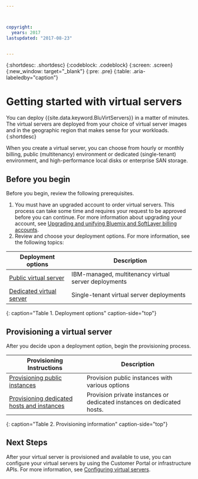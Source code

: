 ```yaml
---



copyright:
  years: 2017
lastupdated: "2017-08-23"


---
```


{:shortdesc: .shortdesc}
{:codeblock: .codeblock}
{:screen: .screen}
{:new_window: target="_blank"}
{:pre: .pre}
{:table: .aria-labeledby="caption"}

# Getting started with virtual servers
You can deploy {{site.data.keyword.BluVirtServers}} in a matter of minutes. The virtual servers are deployed from your choice of virtual server images and in the geographic region that makes sense for your workloads.
{:shortdesc}

When you create a virtual server, you can choose from hourly or monthly billing, public (multitenancy) environment or dedicated (single-tenant) environment, and high-performance local disks or enterprise SAN storage.

## Before you begin

Before you begin, review the following prerequisites.

  1. You must have an upgraded account to order virtual servers. This process can take some time and requires your request to be approved before you can continue. For more information about upgrading your account, see [Upgrading and unifying Bluemix and SoftLayer billing accounts](https://console.ng.bluemix.net/docs/admin/softlayerlink.html).
  2. Review and choose your deployment options. For more information, see the following topics: 
     
|              Deployment options                           |  Description                                        |
| --------------------------------------------------------- | --------------------------------------------------- |
|[Public virtual server](../vsi/vsi_public.html)            | IBM-managed, multitenancy virtual server deployments |
|[Dedicated virtual server](../vsi/vsi_dedicated.html)      | Single-tenant virtual server deployments            |
{: caption="Table 1. Deployment options" caption-side="top"}   

## Provisioning a virtual server 

After you decide upon a deployment option, begin the provisioning process.

|              Provisioning Instructions                                         |  Description                                            |
| -------------------------------------------------------------------------- | ------------------------------------------------------- |
|[Provisioning public instances](../vsi/vsi_provision_public.html)                | Provision public instances with various options             |
|[Provisioning dedicated hosts and instances](../vsi/vsi_provision_dedicated.html)| Provision private instances or dedicated instances on dedicated hosts.|
{: caption="Table 2. Provisioning information" caption-side="top"}
   
## Next Steps

After your virtual server is provisioned and available to use, you can configure your virtual servers by using the 
Customer Portal or infrastructure APIs. For more information, see [Configuring virtual servers](../vsi/vsi_configuring.html).
